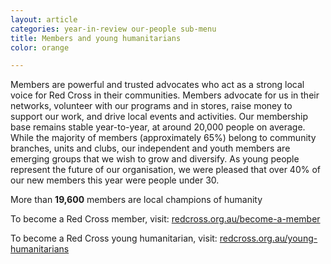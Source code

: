 ```yaml
---
layout: article
categories: year-in-review our-people sub-menu
title: Members and young humanitarians
color: orange

---
```


Members are powerful and trusted advocates who act as a strong local voice for Red Cross in their communities. Members advocate for us in their networks, volunteer with our programs and in stores, raise money to support our work, and drive local events and activities. Our membership base remains stable year-to-year, at around 20,000 people on average. While the majority of members (approximately 65%) belong to community branches, units and clubs, our independent and youth members are emerging groups that we wish to grow and diversify. As young people represent the future of our organisation, we were pleased that over 40% of our new members this year were people under 30.

<div class="callout">
    <div class="row">
      <div class="col-sm-12">
        <p>More than <b>19,600</b> members are local champions of humanity</p>
      </div>
    </div>
</div>

<div class="row">
	<div class="col-sm-6">
<div class="callout-link">
  <p>To become a Red Cross member, visit: <a href="http://www.redcross.org.au/become-a-member.aspx">redcross.org.au/become-a-member</a></p>
</div>
</div>
	<div class="col-sm-6">

<div class="callout-link">
  <p>To become a Red Cross young humanitarian, visit: <a href="http://www.redcross.org.au/young-humanitarians.aspx">redcross.org.au/young-humanitarians</a></p>
</div>
</div>
</div>